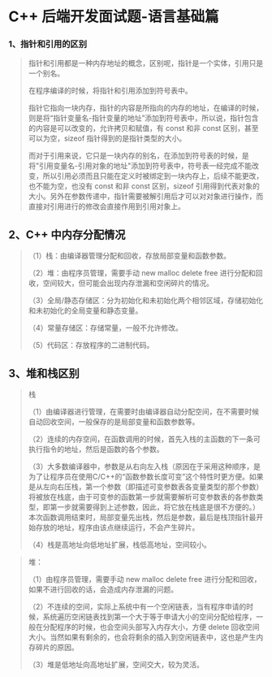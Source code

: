 # C++ 后端开发面试题-语言基础篇

### 1、指针和引用的区别

> 指针和引用都是一种内存地址的概念，区别呢，指针是一个实体，引用只是一个别名。
>
> 在程序编译的时候，将指针和引用添加到符号表中。
>
> 指针它指向一块内存，指针的内容是所指向的内存的地址，在编译的时候，则是将“指针变量名-指针变量的地址”添加到符号表中，所以说，指针包含的内容是可以改变的，允许拷贝和赋值，有 const 和非 const 区别，甚至可以为空，sizeof 指针得到的是指针类型的大小。
>
> 而对于引用来说，它只是一块内存的别名，在添加到符号表的时候，是将"引用变量名-引用对象的地址"添加到符号表中，符号表一经完成不能改变，所以引用必须而且只能在定义时被绑定到一块内存上，后续不能更改，也不能为空，也没有 const 和非 const 区别，sizeof 引用得到代表对象的大小。另外在参数传递中，指针需要被解引用后才可以对对象进行操作，而直接对引用进行的修改会直接作用到引用对象上。

## 2、C++ 中内存分配情况

> （1）栈：由编译器管理分配和回收，存放局部变量和函数参数。
>
> （2）堆：由程序员管理，需要手动 new malloc delete free 进行分配和回收，空间较大，但可能会出现内存泄漏和空闲碎片的情况。
>
> （3）全局/静态存储区：分为初始化和未初始化两个相邻区域，存储初始化和未初始化的全局变量和静态变量。
>
> （4）常量存储区：存储常量，一般不允许修改。
>
> （5）代码区：存放程序的二进制代码。

## 3、堆和栈区别

> 栈
>
> （1）由编译器进行管理，在需要时由编译器自动分配空间，在不需要时候自动回收空间，一般保存的是局部变量和函数参数等。
>
> （2）连续的内存空间，在函数调用的时候，首先入栈的主函数的下一条可执行指令的地址，然后是函数的各个参数。
>
> （3）大多数编译器中，参数是从右向左入栈（原因在于采用这种顺序，是为了让程序员在使用C/C++的“函数参数长度可变”这个特性时更方便。如果是从左向右压栈，第一个参数（即描述可变参数表各变量类型的那个参数）将被放在栈底，由于可变参的函数第一步就需要解析可变参数表的各参数类型，即第一步就需要得到上述参数，因此，将它放在栈底是很不方便的。）本次函数调用结束时，局部变量先出栈，然后是参数，最后是栈顶指针最开始存放的地址，程序由该点继续运行，不会产生碎片。
>
> （4）栈是高地址向低地址扩展，栈低高地址，空间较小。

> 堆：
>
> （1）由程序员管理，需要手动 new malloc delete free 进行分配和回收，如果不进行回收的话，会造成内存泄漏的问题。
>
> （2）不连续的空间，实际上系统中有一个空闲链表，当有程序申请的时候，系统遍历空闲链表找到第一个大于等于申请大小的空间分配给程序，一般在分配程序的时候，也会空间头部写入内存大小，方便 delete 回收空间大小。当然如果有剩余的，也会将剩余的插入到空闲链表中，这也是产生内存碎片的原因。
>
> （3）堆是低地址向高地址扩展，空间交大，较为灵活。
